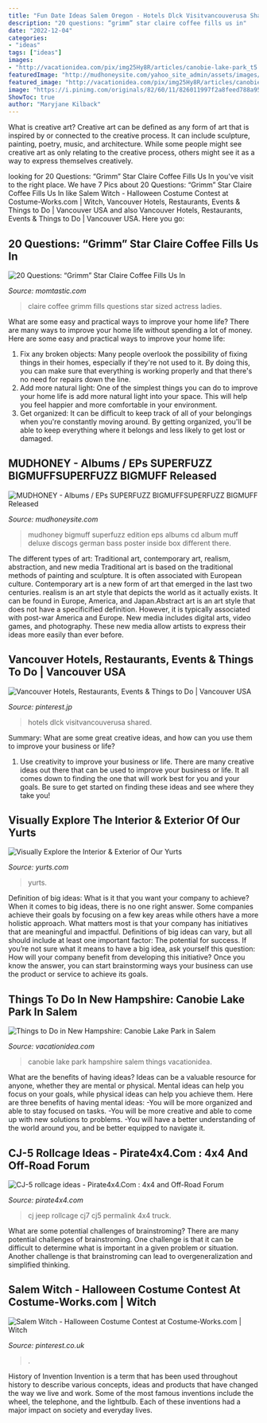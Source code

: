 ```yaml
---
title: "Fun Date Ideas Salem Oregon - Hotels Dlck Visitvancouverusa Shared"
description: "20 questions: “grimm” star claire coffee fills us in"
date: "2022-12-04"
categories:
- "ideas"
tags: ["ideas"]
images:
- "http://vacationidea.com/pix/img25Hy8R/articles/canobie-lake-park_t5.jpg"
featuredImage: "http://mudhoneysite.com/yahoo_site_admin/assets/images/MUffDiff.6073443_std.jpg"
featured_image: "http://vacationidea.com/pix/img25Hy8R/articles/canobie-lake-park_t5.jpg"
image: "https://i.pinimg.com/originals/82/60/11/826011997f2a8feed788a9585ac0a134.jpg"
ShowToc: true
author: "Maryjane Kilback"
---
```



What is creative art?
Creative art can be defined as any form of art that is inspired by or connected to the creative process. It can include sculpture, painting, poetry, music, and architecture. While some people might see creative art as only relating to the creative process, others might see it as a way to express themselves creatively.

	

		
looking for 20 Questions: “Grimm” Star Claire Coffee Fills Us In you've visit to the right place. We have 7 Pics about 20 Questions: “Grimm” Star Claire Coffee Fills Us In like Salem Witch - Halloween Costume Contest at Costume-Works.com | Witch, Vancouver Hotels, Restaurants, Events &amp; Things to Do | Vancouver USA and also Vancouver Hotels, Restaurants, Events &amp; Things to Do | Vancouver USA. Here you go:
		
    
## 20 Questions: “Grimm” Star Claire Coffee Fills Us In

<img loading=lazy src="http://cdn3-www.momtastic.com/assets/uploads/2015/10/ccpostpic_sized.jpg" onerror="this.onerror=null;this.src='https://tse1.mm.bing.net/th?id=OIP.RA-S0uacfoA2I5LSsIYVqwHaKX&amp;pid=15.1';" alt="20 Questions: “Grimm” Star Claire Coffee Fills Us In">

_Source: momtastic.com_

>claire coffee grimm fills questions star sized actress ladies. 

	

What are some easy and practical ways to improve your home life?
There are many ways to improve your home life without spending a lot of money. Here are some easy and practical ways to improve your home life: 
1. Fix any broken objects: Many people overlook the possibility of fixing things in their homes, especially if they're not used to it. By doing this, you can make sure that everything is working properly and that there's no need for repairs down the line. 
2. Add more natural light: One of the simplest things you can do to improve your home life is add more natural light into your space. This will help you feel happier and more comfortable in your environment. 
3. Get organized: It can be difficult to keep track of all of your belongings when you're constantly moving around. By getting organized, you'll be able to keep everything where it belongs and less likely to get lost or damaged.

    
## MUDHONEY - Albums / EPs SUPERFUZZ BIGMUFFSUPERFUZZ BIGMUFF Released

<img loading=lazy src="http://mudhoneysite.com/yahoo_site_admin/assets/images/MUffDiff.6073443_std.jpg" onerror="this.onerror=null;this.src='https://tse1.mm.bing.net/th?id=OIP.MW-8dezsW8G6ZeWMYcUxJAHaHW&amp;pid=15.1';" alt="MUDHONEY - Albums / EPs SUPERFUZZ BIGMUFFSUPERFUZZ BIGMUFF Released">

_Source: mudhoneysite.com_

>mudhoney bigmuff superfuzz edition eps albums cd album muff deluxe discogs german bass poster inside box different there. 

	

The different types of art: Traditional art, contemporary art, realism, abstraction, and new media
Traditional art is based on the traditional methods of painting and sculpture. It is often associated with European culture. Contemporary art is a new form of art that emerged in the last two centuries. realism is an art style that depicts the world as it actually exists. It can be found in Europe, America, and Japan.Abstract art is an art style that does not have a specificified definition. However, it is typically associated with post-war America and Europe. New media includes digital arts, video games, and photography. These new media allow artists to express their ideas more easily than ever before.

    
## Vancouver Hotels, Restaurants, Events &amp; Things To Do | Vancouver USA

<img loading=lazy src="https://i.pinimg.com/originals/82/60/11/826011997f2a8feed788a9585ac0a134.jpg" onerror="this.onerror=null;this.src='https://tse3.mm.bing.net/th?id=OIP.4UkFBn9PVdLLtvPFxvCzHgHaE7&amp;pid=15.1';" alt="Vancouver Hotels, Restaurants, Events &amp; Things to Do | Vancouver USA">

_Source: pinterest.jp_

>hotels dlck visitvancouverusa shared. 

	

Summary: What are some great creative ideas, and how can you use them to improve your business or life?
1. Use creativity to improve your business or life.
There are many creative ideas out there that can be used to improve your business or life. It all comes down to finding the one that will work best for you and your goals. Be sure to get started on finding these ideas and see where they take you!

    
## Visually Explore The Interior &amp; Exterior Of Our Yurts

<img loading=lazy src="https://www.yurts.com/wp-content/uploads/bfi_thumb/20-Pacific-Yurt-With-Tree-mhhu05v9sm8dko79dbsbcqag0pjkqash7hdw5mv9za.jpg" onerror="this.onerror=null;this.src='https://tse3.mm.bing.net/th?id=OIP.tPQwutL_9pPsrcoW89yC5gHaE3&amp;pid=15.1';" alt="Visually Explore the Interior &amp; Exterior of Our Yurts">

_Source: yurts.com_

>yurts. 

	

Definition of big ideas: What is it that you want your company to achieve?
When it comes to big ideas, there is no one right answer. Some companies achieve their goals by focusing on a few key areas while others have a more holistic approach. What matters most is that your company has initiatives that are meaningful and impactful. Definitions of big ideas can vary, but all should include at least one important factor: The potential for success. 
If you’re not sure what it means to have a big idea, ask yourself this question: How will your company benefit from developing this initiative? Once you know the answer, you can start brainstorming ways your business can use the product or service to achieve its goals.

    
## Things To Do In New Hampshire: Canobie Lake Park In Salem

<img loading=lazy src="http://vacationidea.com/pix/img25Hy8R/articles/canobie-lake-park_t5.jpg" onerror="this.onerror=null;this.src='https://tse4.mm.bing.net/th?id=OIP.9lUhQgUAFmBFky-6KpUwXAHaD6&amp;pid=15.1';" alt="Things to Do in New Hampshire: Canobie Lake Park in Salem">

_Source: vacationidea.com_

>canobie lake park hampshire salem things vacationidea. 

	

What are the benefits of having ideas?
Ideas can be a valuable resource for anyone, whether they are mental or physical. Mental ideas can help you focus on your goals, while physical ideas can help you achieve them. Here are three benefits of having mental ideas: 
-You will be more organized and able to stay focused on tasks. 
-You will be more creative and able to come up with new solutions to problems. 
-You will have a better understanding of the world around you, and be better equipped to navigate it.

    
## CJ-5 Rollcage Ideas - Pirate4x4.Com : 4x4 And Off-Road Forum

<img loading=lazy src="https://www.pirate4x4.com/forum/attachments/jeep-non-hardcore/1423145d1408318574-cj-5-rollcage-ideas-image.jpg" onerror="this.onerror=null;this.src='https://tse1.mm.bing.net/th?id=OIP.mOahv6KZED1enKuFtv_higHaFj&amp;pid=15.1';" alt="CJ-5 rollcage ideas - Pirate4x4.Com : 4x4 and Off-Road Forum">

_Source: pirate4x4.com_

>cj jeep rollcage cj7 cj5 permalink 4x4 truck. 

	

What are some potential challenges of brainstroming?
There are many potential challenges of brainstroming. One challenge is that it can be difficult to determine what is important in a given problem or situation. Another challenge is that brainstroming can lead to overgeneralization and simplified thinking.

    
## Salem Witch - Halloween Costume Contest At Costume-Works.com | Witch

<img loading=lazy src="https://i.pinimg.com/736x/4f/a0/7c/4fa07c9dfade4c627af4f1e47aca0ce4.jpg" onerror="this.onerror=null;this.src='https://tse4.mm.bing.net/th?id=OIP.OBBdg9fT6rls3LI-inYAgwHaL3&amp;pid=15.1';" alt="Salem Witch - Halloween Costume Contest at Costume-Works.com | Witch">

_Source: pinterest.co.uk_

>. 

	

History of Invention
Invention is a term that has been used throughout history to describe various concepts, ideas and products that have changed the way we live and work. Some of the most famous inventions include the wheel, the telephone, and the lightbulb. Each of these inventions had a major impact on society and everyday lives.

